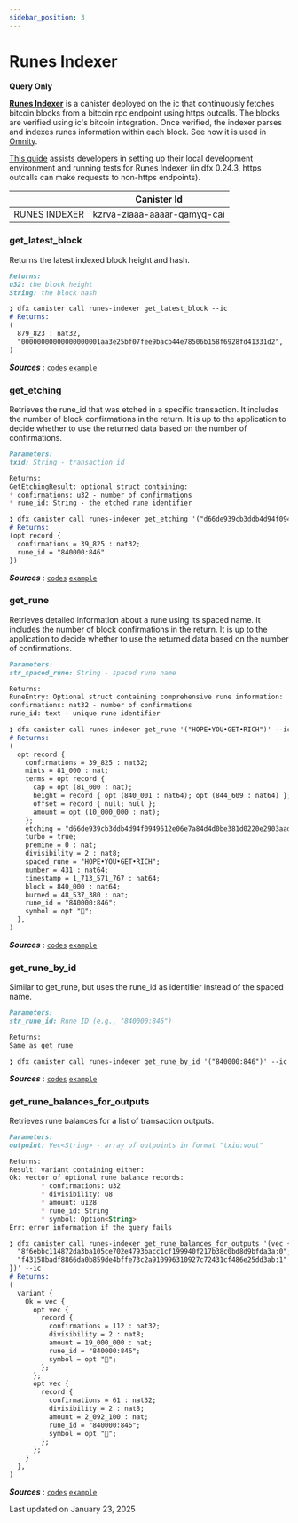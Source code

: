 ```yaml
---
sidebar_position: 3
---
```


# Runes Indexer
**Query Only**

**[Runes Indexer](https://github.com/octopus-network/runes-indexer)** is a canister deployed on the ic that continuously fetches bitcoin blocks from a bitcoin rpc endpoint using https outcalls. The blocks are verified using ic's bitcoin integration. Once verified, the indexer parses and indexes runes information within each block. See how it is used in [Omnity](https://github.com/octopus-network/omnity-interoperability/tree/main/proxy/runes_proxy).

[This guide](https://github.com/octopus-network/runes-indexer/blob/master/development-guide.md) assists developers in setting up their local development environment and running tests for Runes Indexer (in dfx 0.24.3, https outcalls can make requests to non-https endpoints).

|  | Canister Id |
| --- | --- |
| RUNES INDEXER | kzrva-ziaaa-aaaar-qamyq-cai |

### get_latest_block
Returns the latest indexed block height and hash.
```md title="get_latest_block() -> (u32, String)"
Returns:
u32: the block height
String: the block hash
```
```md title="Example:"
❯ dfx canister call runes-indexer get_latest_block --ic
# Returns:
(
  879_823 : nat32,
  "00000000000000000001aa3e25bf07fee9bacb44e78506b158f6928fd41331d2",
)
```
***Sources*** : 
[`codes`](https://github.com/octopus-network/runes-indexer/blob/master/canister/src/main.rs#L14)
[`example`](https://github.com/octopus-network/runes-indexer?tab=readme-ov-file#get_latest_block)


### get_etching
Retrieves the rune_id that was etched in a specific transaction.
It includes the number of block confirmations in the return. It is up to the application to decide whether to use the returned data based on the number of confirmations.
```md title="get_etching(txid: String) -> Option<GetEtchingResult>"
Parameters:
txid: String - transaction id

Returns:
GetEtchingResult: optional struct containing:
* confirmations: u32 - number of confirmations
* rune_id: String - the etched rune identifier
```
```md title="Example:"
❯ dfx canister call runes-indexer get_etching '("d66de939cb3ddb4d94f0949612e06e7a84d4d0be381d0220e2903aad68135969")' --ic
# Returns:
(opt record {
  confirmations = 39_825 : nat32;
  rune_id = "840000:846"
})
```
***Sources*** : 
[`codes`](https://github.com/octopus-network/runes-indexer/blob/master/canister/src/main.rs#L21)
[`example`](https://github.com/octopus-network/runes-indexer?tab=readme-ov-file#get_etching)

### get_rune
Retrieves detailed information about a rune using its spaced name.
It includes the number of block confirmations in the return. It is up to the application to decide whether to use the returned data based on the number of confirmations.
```md title="get_rune(str_spaced_rune: String) -> Option<RuneEntry>"
Parameters:
str_spaced_rune: String - spaced rune name

Returns:
RuneEntry: Optional struct containing comprehensive rune information:
confirmations: nat32 - number of confirmations
rune_id: text - unique rune identifier
```
```md title="Example:"
❯ dfx canister call runes-indexer get_rune '("HOPE•YOU•GET•RICH")' --ic
# Returns:
(
  opt record {
    confirmations = 39_825 : nat32;
    mints = 81_000 : nat;
    terms = opt record {
      cap = opt (81_000 : nat);
      height = record { opt (840_001 : nat64); opt (844_609 : nat64) };
      offset = record { null; null };
      amount = opt (10_000_000 : nat);
    };
    etching = "d66de939cb3ddb4d94f0949612e06e7a84d4d0be381d0220e2903aad68135969";
    turbo = true;
    premine = 0 : nat;
    divisibility = 2 : nat8;
    spaced_rune = "HOPE•YOU•GET•RICH";
    number = 431 : nat64;
    timestamp = 1_713_571_767 : nat64;
    block = 840_000 : nat64;
    burned = 48_537_380 : nat;
    rune_id = "840000:846";
    symbol = opt "🧧";
  },
)
```
***Sources*** : 
[`codes`](https://github.com/octopus-network/runes-indexer/blob/master/canister/src/main.rs#L33)
[`example`](https://github.com/octopus-network/runes-indexer?tab=readme-ov-file#get_rune)

### get_rune_by_id
Similar to get_rune, but uses the rune_id as identifier instead of the spaced name.
```md title="get_rune_by_id(str_rune_id: String) -> Option<RuneEntry>"
Parameters:
str_rune_id: Rune ID (e.g., "840000:846")

Returns:
Same as get_rune
```
```md title="Example:"
❯ dfx canister call runes-indexer get_rune_by_id '("840000:846")' --ic
```
***Sources*** : 
[`codes`](https://github.com/octopus-network/runes-indexer/blob/master/canister/src/main.rs#L63)
[`example`](https://github.com/octopus-network/runes-indexer?tab=readme-ov-file#get_rune_by_id)

### get_rune_balances_for_outputs
Retrieves rune balances for a list of transaction outputs.
```md title="get_rune_balances_for_outputs(outpoints: Vec<String>) -> Result<Vec<Option<Vec<RuneBalance>>>, Error> "
Parameters:
outpoint: Vec<String> - array of outpoints in format "txid:vout"

Returns:
Result: variant containing either:
Ok: vector of optional rune balance records:
        * confirmations: u32
        * divisibility: u8
        * amount: u128
        * rune_id: String
        * symbol: Option<String>
Err: error information if the query fails
```
```md title="Example:"
❯ dfx canister call runes-indexer get_rune_balances_for_outputs '(vec {
  "8f6ebbc114872da3ba105ce702e4793bacc1cf199940f217b38c0bd8d9bfda3a:0";
  "f43158badf8866da0b859de4bffe73c2a910996310927c72431cf486e25dd3ab:1"
})' --ic
# Returns:
(
  variant {
    Ok = vec {
      opt vec {
        record {
          confirmations = 112 : nat32;
          divisibility = 2 : nat8;
          amount = 19_000_000 : nat;
          rune_id = "840000:846";
          symbol = opt "🧧";
        };
      };
      opt vec {
        record {
          confirmations = 61 : nat32;
          divisibility = 2 : nat8;
          amount = 2_092_100 : nat;
          rune_id = "840000:846";
          symbol = opt "🧧";
        };
      };
    }
  },
)
```
***Sources*** : 
[`codes`](https://github.com/octopus-network/runes-indexer/blob/master/canister/src/main.rs#L92)
[`example`](https://github.com/octopus-network/runes-indexer?tab=readme-ov-file#get_rune_balances_for_outputs)

Last updated on January 23, 2025